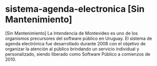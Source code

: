 # sistema-agenda-electronica [Sin Mantenimiento]
[Sin Mantenimiento] La Intendencia de Montevideo es uno de los organismos precursores del software público en Uruguay. El sistema de agenda electrónica fue desarrollado durante 2008 con el objetivo de organizar la atención al público brindando un servicio individual y personalizado, siendo liberado como Software Público a comienzos de 2010.
